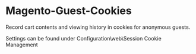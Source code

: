 # Magento-Guest-Cookies
<p>Record cart contents and viewing history in cookies for anonymous guests.</p>
<p>Settings can be found under Configuration\web\Session Cookie Management</p>
